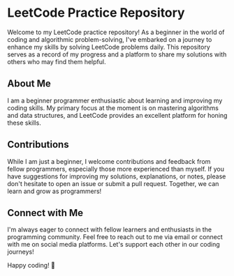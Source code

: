 # LeetCode Practice Repository

Welcome to my LeetCode practice repository! As a beginner in the world of coding and algorithmic problem-solving, I've embarked on a journey to enhance my skills by solving LeetCode problems daily. This repository serves as a record of my progress and a platform to share my solutions with others who may find them helpful.

## About Me
I am a beginner programmer enthusiastic about learning and improving my coding skills. My primary focus at the moment is on mastering algorithms and data structures, and LeetCode provides an excellent platform for honing these skills.

## Contributions
While I am just a beginner, I welcome contributions and feedback from fellow programmers, especially those more experienced than myself. If you have suggestions for improving my solutions, explanations, or notes, please don't hesitate to open an issue or submit a pull request. Together, we can learn and grow as programmers!

## Connect with Me
I'm always eager to connect with fellow learners and enthusiasts in the programming community. Feel free to reach out to me via email or connect with me on social media platforms. Let's support each other in our coding journeys!

Happy coding! 🚀
